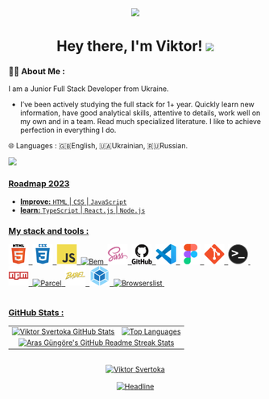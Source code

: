 <div id="header" align="center">
  <img src="https://media.giphy.com/media/du3J3cXyzhj75IOgvA/giphy.gif" width="100"/>
  
  <h1>
    Hey there, I'm Viktor!
    <img src="https://media.giphy.com/media/hvRJCLFzcasrR4ia7z/giphy.gif" width="30px"/>
  </h1>
 </div>
  
### 👨‍💻 About Me :
I am a Junior Full Stack Developer from Ukraine.

- I’ve been actively studying the full stack for 1+ year. Quickly learn new information, have good analytical skills, attentive to details, work well on my own and in a team. Read much specialized literature. I like to achieve perfection in everything I do.

🌐 Languages : 🇬🇧English, 🇺🇦Ukrainian, 🇷🇺Russian.


 <div>
  <a href="https://www.codewars.com/users/ViktorSvertoka"><img src="https://www.codewars.com/users/ViktorSvertoka/badges/small">
 </div>

  
### Roadmap 2023
* **Improve:** `HTML` | `CSS` | `JavaScript`
* **learn:** `TypeScript` | `React.js` | `Node.js`
  
### My stack and tools :

<div>
  <img src="https://github.com/devicons/devicon/blob/master/icons/html5/html5-original-wordmark.svg" title="HTML5" alt="HTML" width="40" height="40"/>&nbsp;
  <img src="https://github.com/devicons/devicon/blob/master/icons/css3/css3-plain-wordmark.svg"  title="CSS3" alt="CSS" width="40" height="40"/>&nbsp;
  <img src="https://github.com/devicons/devicon/blob/master/icons/javascript/javascript-original.svg"  title="JS" alt="JS" width="40" height="40"/>&nbsp;
  <img src="https://api.iconify.design/logos/bem.svg" title="Bem" alt="Bem" width="40" height="40"/>&nbsp;
  <img src="https://github.com/devicons/devicon/blob/master/icons/sass/sass-original.svg" title="Sass" alt="Sass" width="40" height="40"/>&nbsp;
    <img src="https://github.com/devicons/devicon/blob/master/icons/github/github-original-wordmark.svg" title="Github"  alt="Github" width="40"/>&nbsp;
  <img src="https://github.com/devicons/devicon/blob/master/icons/vscode/vscode-original.svg" title="Visual Studio Code" alt="Visual Studio Code" width="40" height="40"/>&nbsp;
  <img src="https://github.com/devicons/devicon/blob/master/icons/figma/figma-original.svg" title="Figma" alt="Figma" width="40" height="40"/>&nbsp;
   <img src="https://github.com/devicons/devicon/blob/master/icons/git/git-original.svg" title="Git" alt="Git" width="40" height="40"/>&nbsp;
  <img src="https://raw.githubusercontent.com/github/explore/80688e429a7d4ef2fca1e82350fe8e3517d3494d/topics/terminal/terminal.png" title="Terminal" alt="Terminal" width="40" height="40"/>&nbsp;
  <img src="https://github.com/devicons/devicon/blob/master/icons/npm/npm-original-wordmark.svg" title="Npm" alt="Npm" width="40" height="40"/>&nbsp;
  <img src="https://parceljs.org/avatar.66e613b2.avif" title="Parcel" alt="Parcel" width="40" height="40"/>&nbsp;
  <img src="https://github.com/devicons/devicon/blob/master/icons/babel/babel-original.svg" title="Babel" alt="Babel" width="40" height="40"/>&nbsp;
  <img src="https://github.com/devicons/devicon/blob/master/icons/webpack/webpack-original.svg" title="Webpack" alt="Webpack" width="40" height="40"/>&nbsp;
  <img src="https://browsersl.ist/browserlist-e428d541.svg" title="Browserslist" alt="Browserslist" width="40" height="40"/>&nbsp;
</div>

<br>

### GitHub Stats :

<table align="center">
  <tr>
    <td>
      <a href="https://github.com/ViktorSvertoka/ViktorSvertoka"> <img src="https://github-readme-stats-arasgungore.vercel.app/api?username=ViktorSvertoka&hide_border=true&show_icons=true&count_private=true" alt="Viktor Svertoka GitHub Stats" /> </a>
    </td>
    <td>
      <a href="https://github.com/anuraghazra/github-readme-stats"> <img src="https://github-readme-stats-arasgungore.vercel.app/api/top-langs/?username=ViktorSvertoka&hide_border=true&langs_count=8&layout=compact&count_private=true" alt="Top Languages" /> </a>
    </td>
  </tr>
  <tr>
    <td colspan=2 align="center">
      <a href="https://git.io/streak-stats"> <img src="http://github-readme-streak-stats.herokuapp.com?user=ViktorSvertoka&hide_border=true&background=f6f8fa&currStreakLabel=000000&date_format=j%20M%5B%20Y%5D" alt="Aras Güngöre's GitHub Readme Streak Stats" /> </a>
    </td>
  </tr>
</table>
 <br>
  <div align = "center">
           <img src="https://github-profile-trophy-arasgungore.vercel.app/?username=ViktorSvertoka&no-frame=true&no-bg=true&theme=flat&column=8&margin-w=5&margin-h=5&rank=-?" alt="Viktor Svertoka" />
      </div>

<br>
 
<div align=center> 
         <img src="https://readme-typing-svg.herokuapp.com?color=%2336BCF7&size=32&center=true&vCenter=true&width=600&height=50&lines=Fun+Facts:+;I+Love+Snowboarding;I+Love+House+Dance;I+Love+Capoeira;" alt="Headline" /> 
</div>   
     
